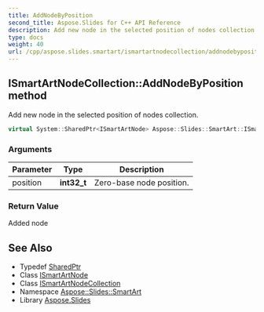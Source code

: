 ```yaml
---
title: AddNodeByPosition
second_title: Aspose.Slides for C++ API Reference
description: Add new node in the selected position of nodes collection.
type: docs
weight: 40
url: /cpp/aspose.slides.smartart/ismartartnodecollection/addnodebyposition/
---
```

## ISmartArtNodeCollection::AddNodeByPosition method


Add new node in the selected position of nodes collection.

```cpp
virtual System::SharedPtr<ISmartArtNode> Aspose::Slides::SmartArt::ISmartArtNodeCollection::AddNodeByPosition(int32_t position)=0
```


### Arguments

| Parameter | Type | Description |
| --- | --- | --- |
| position | **int32_t** | Zero-base node position. |

### Return Value

Added node

## See Also

* Typedef [SharedPtr](../../../system/sharedptr/)
* Class [ISmartArtNode](../../ismartartnode/)
* Class [ISmartArtNodeCollection](../)
* Namespace [Aspose::Slides::SmartArt](../../)
* Library [Aspose.Slides](../../../)
